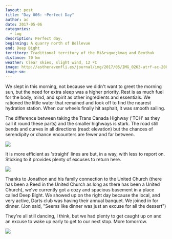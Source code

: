 ```yaml
---
layout: post
title: "Day 006: ~Perfect Day"
author: ac
date: 2017-05-06
categories:
  - Log
description: Perfect day.
beginning: A quarry north of Bellevue
end: Deep Bight
territory: Traditional territory of the Mi&rsquo;kmaq and Beothuk
distance: 70 km
weather: Clear skies, slight wind, 12 ºC
image: http://astheravenfli.es/journal/img/2017/05/IMG_0263-atrf-ac-2000-web.jpg
image-sm:
---
```


We slept in this morning, not because we didn't want to greet the morning sun, but the need for extra sleep was a higher priority. Rest is as much fuel for the body, mind, and spirit as other ingredients and essentials. We rationed the little water that remained and took off to find the nearest hydration station. When our wheels finally hit asphalt, it was smooth sailing. 

The difference between taking the Trans Canada Highway ('TCH' as they call it round these parts) and the smaller highways is stark. The road still bends and curves in all directions (read: elevation) but the chances of serendipity or chance encounters are fewer and far between. 

<img src="http://astheravenfli.es/journal/img/2017/05/IMG_0989-atrf-jcr-2000-web.jpg">

It is more efficient as 'straight' lines are but, in a way, with less to report on. Sticking to it provides plenty of excuses to return here. 

<img src="http://astheravenfli.es/journal/img/2017/05/IMG_0252-atrf-ac-2000-web.jpg">

Thanks to Jonathon and his family connection to the United Church (there has been a Reed in the United Church as long as there has been a United Church), we've currently got a cozy and spacious basement in a place called Deep Bight. We showed up on the right day because the local, and very active, Darts club was having their annual banquet. We joined in for dinner. (Jon said, "Seems like dinner was just an excuse for all the dessert")

They're all still dancing, I think, but we had plenty to get caught up on and an excuse to wake up early to get to our next stop. More tomorrow.

<img src="http://astheravenfli.es/journal/img/2017/05/IMG_1002-atrf-jcr-2000-web.jpg">